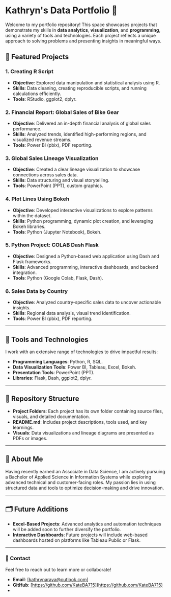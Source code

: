 # Kathryn's Data Portfolio 🎯

Welcome to my portfolio repository! This space showcases projects that demonstrate my skills in **data analytics**, **visualization**, and **programming**, using a variety of tools and technologies. Each project reflects a unique approach to solving problems and presenting insights in meaningful ways.

## 🌟 Featured Projects

### 1. **Creating R Script**
- **Objective**: Explored data manipulation and statistical analysis using R.
- **Skills**: Data cleaning, creating reproducible scripts, and running calculations efficiently.
- **Tools**: RStudio, ggplot2, dplyr.

### 2. **Financial Report: Global Sales of Bike Gear**
- **Objective**: Delivered an in-depth financial analysis of global sales performance.
- **Skills**: Analyzed trends, identified high-performing regions, and visualized revenue streams.
- **Tools**: Power BI (pbix), PDF reporting.

### 3. **Global Sales Lineage Visualization**
- **Objective**: Created a clear lineage visualization to showcase connections across sales data.
- **Skills**: Data structuring and visual storytelling.
- **Tools**: PowerPoint (PPT), custom graphics.

### 4. **Plot Lines Using Bokeh**
- **Objective**: Developed interactive visualizations to explore patterns within the dataset.
- **Skills**: Python programming, dynamic plot creation, and leveraging Bokeh libraries.
- **Tools**: Python (Jupyter Notebook), Bokeh.

### 5. **Python Project: COLAB Dash Flask**
- **Objective**: Designed a Python-based web application using Dash and Flask frameworks.
- **Skills**: Advanced programming, interactive dashboards, and backend integration.
- **Tools**: Python (Google Colab, Flask, Dash).

### 6. **Sales Data by Country**
- **Objective**: Analyzed country-specific sales data to uncover actionable insights.
- **Skills**: Regional data analysis, visual trend identification.
- **Tools**: Power BI (pbix), PDF reporting.

---

## 🔧 Tools and Technologies
I work with an extensive range of technologies to drive impactful results:
- **Programming Languages**: Python, R, SQL.
- **Data Visualization Tools**: Power BI, Tableau, Excel, Bokeh.
- **Presentation Tools**: PowerPoint (PPT).
- **Libraries**: Flask, Dash, ggplot2, dplyr.

---

## 📂 Repository Structure
- **Project Folders**: Each project has its own folder containing source files, visuals, and detailed documentation.
- **README.md**: Includes project descriptions, tools used, and key learnings.
- **Visuals**: Data visualizations and lineage diagrams are presented as PDFs or images.

---

## 🚀 About Me
Having recently earned an Associate in Data Science, I am actively pursuing a Bachelor of Applied Science in Information Systems while exploring advanced technical and customer-facing roles. My passion lies in using structured data and tools to optimize decision-making and drive innovation.

---

## 🗂 Future Additions
- **Excel-Based Projects**: Advanced analytics and automation techniques will be added soon to further diversify the portfolio.
- **Interactive Dashboards**: Future projects will include web-based dashboards hosted on platforms like Tableau Public or Flask.

---

### 📢 Contact
Feel free to reach out to learn more or collaborate!
- **Email**: [kathrynaraya@outlook.com]
- **GitHub**: [https://github.com/KateBA715](https://github.com/KateBA715)
- 
